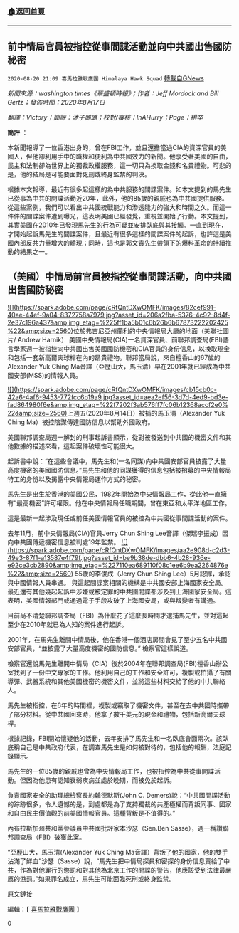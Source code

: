 ###  [:house:返回首頁](https://github.com/ourhimalayas/txt)
---

## 前中情局官員被指控從事間諜活動並向中共國出售國防秘密
`2020-08-20 21:09 喜馬拉雅戰鷹團 Himalaya Hawk Squad` [轉載自GNews](https://gnews.org/zh-hant/308653/)

*新聞來源：washington times《華盛頓時報》；作者：Jeff Mordock and Bill Gertz；發佈時間：2020年8月17日*

*翻譯：Victory；簡評：沐子璐璐；校對/審核：InAHurry；Page：拱卒*

**簡評** ：

本新聞報導了一位香港出身的，曾在FBI工作，並且還擔當過CIA的資深官員的美國人，但他卻利用手中的職權和便利為中共國效力的新聞。他享受著美國的自由，民主和法制卻為世界上的獨裁政權服務，這一切只為換取金錢和名貴禮物。可悲的是，他的結局是可能要面對死刑或終身監禁的判決。

根據本文報導，最近有很多起這樣的為中共服務的間諜案件。如本文提到的馬先生已從事為中共的間諜活動近20年，此外，他的85歲的親戚也為中共國提供服務。從這些案例，我們可以看出中共國統戰能力和滲透能力的強大和時間之久。而這一件件的間諜案件遭到曝光，這表明美國已經發覺，重視並開始了行動。本文提到，其實美國在2010年已發現馬先生的行為可疑並安排臥底與其接觸。一直到現在，才開始起訴馬先生的間諜案件，且最近有很多這樣的間諜案件的起訴，也許這是美國內部反共力量增大的體現；同時，這也是郭文貴先生帶領下的爆料革命的持續推動的結果之一。

##  **（美國）中情局前官員被指控從事間諜活動，向中共國出售國防秘密** 
[!\[\](https://spark.adobe.com/page/cRfQntDXwOMFK/images/82cef991-40ae-44ef-9a04-8372758a7979.jpg?asset_id=206a2fba-5376-4c92-8d4f-2e37c196a437&amp;img_etag=%225ff1ba5b01c6b26b6b67873222202425%22&amp;size=2560)](https://spark.adobe.com/page/cRfQntDXwOMFK/images/82cef991-40ae-44ef-9a04-8372758a7979.jpg?asset_id=206a2fba-5376-4c92-8d4f-2e37c196a437&amp;img_etag=%225ff1ba5b01c6b26b6b67873222202425%22&amp;size=1024)位於弗吉尼亞州蘭利的中央情報局大廳的地面（美聯社圖片/ Andrew Harnik） 
美國中央情報局(CIA)一名資深官員、前聯邦調查局(FBI)語言學家週一被指控向中共國出售美國國防機密和CIA官員的身份信息，以換取現金和包括一套新高爾夫球桿在內的昂貴禮物。聯邦當局說，來自檀香山的67歲的Alexander Yuk Ching Ma音譯（亞歷山大，馬玉清）早在2001年就已經成為中共國安部(MSS)的情報人員。

[!\[\](https://spark.adobe.com/page/cRfQntDXwOMFK/images/cb15cb0c-42a6-4af6-9453-772fcc6b19a9.jpg?asset_id=aea2ef56-3d7d-4ed9-bd3e-fad864980f6e&amp;img_etag=%22f7202f3ab576ff7fc06b12368accf2e0%22&amp;size=2560)](https://spark.adobe.com/page/cRfQntDXwOMFK/images/cb15cb0c-42a6-4af6-9453-772fcc6b19a9.jpg?asset_id=aea2ef56-3d7d-4ed9-bd3e-fad864980f6e&amp;img_etag=%22f7202f3ab576ff7fc06b12368accf2e0%22&amp;size=1024)上週五(2020年8月14日）被捕的馬玉清（Alexander Yuk Ching Ma）被控陰謀傳達國防信息以幫助外國政府。

美國聯邦調查局週一解封的刑事起訴書顯示，從對被發送到中共國的機密文件和其他數據的描述來看，這起案件破壞性可能很大。

起訴書中說：“在這些會議中，馬先生和(一名同謀)向中共國安部官員披露了大量高度機密的美國國防信息。”馬先生和他的同謀獲得的信息包括被招募的中央情報局特工的身份以及揭露中央情報局運作方式的秘密。

馬先生是出生於香港的美國公民，1982年開始為中央情報局工作，從此他一直擁有“最高機密”許可權限。他在中央情報局任職期間，曾在東亞和太平洋地區工作。

這是最新一起涉及現任或前任美國情報官員的被控為中共國從事間諜活動的案件。

去年11月，前中央情報局(CIA)官員Jerry Chun Shing Lee音譯（傑瑞李振成）因向中共國傳遞機密信息被判處19年監禁。
[!\[\](https://spark.adobe.com/page/cRfQntDXwOMFK/images/aa2e908d-c2d3-49e3-87f1-a13587e4f79f.jpg?asset_id=be9b38de-dbb6-4b28-936e-e92ce3cb2890&amp;img_etag=%227110ea689110f08c1ee6b9ea2264876e%22&amp;size=2560)](https://spark.adobe.com/page/cRfQntDXwOMFK/images/aa2e908d-c2d3-49e3-87f1-a13587e4f79f.jpg?asset_id=be9b38de-dbb6-4b28-936e-e92ce3cb2890&amp;img_etag=%227110ea689110f08c1ee6b9ea2264876e%22&amp;size=1024) 55歲的李俊成（Jerry Chun Shing Lee）5月認罪，承認與中國情報人員串通。 
與這起間諜案相關的機構是中共國安部上海國家安全局。最近還有其他幾起起訴中涉嫌或被定罪的中共國間諜都涉及到上海國家安全局。這表明，美國情報部門或通過電子手段攻破了上海國安局，或與叛變者有溝通。

目前尚不清楚聯邦調查局（FBI）為什麼花了這麼長時間才逮捕馬先生，並對這起至少在2010年就已為人知的案件進行起訴。

2001年，在馬先生離開中情局後，他在香港一個酒店房間會見了至少五名中共國安部官員，“並披露了大量高度機密的國防信息。” 檢察官這樣說道。

檢察官還說馬先生離開中情局（CIA）後於2004年在聯邦調查局(FBI)檀香山辦公室找到了一份中文專家的工作。他利用自己的工作和安全許可，複製或拍攝了有關導彈、武器系統和其他美國機密的機密文件，並將這些材料交給了他的中共聯絡人。

馬先生被指控，在6年的時間裡，複製或竊取了機密文件，甚至在去中共國時攜帶了部分材料。從中共國回來時，他拿了數千美元的現金和禮物，包括新高爾夫球桿。

根據記錄，FBI開始懷疑他的活動，去年安排了馬先生和一名臥底會面兩次。該臥底稱自己是中共政府代表，在調查馬先生是如何被對待的，包括他的報酬，法庭記錄顯示。

馬先生的一位85歲的親戚也曾為中央情報局工作，也被指控為中共從事間諜活動。但因為他患有認知衰弱疾病並處於晚期，而被免於起訴。

負責國家安全的助理總檢察長約翰德默斯(John C. Demers)說：“中共國間諜活動的踪跡很多，令人遺憾的是，到處都是為了支持獨裁的共產極權而背叛同事、國家和自由民主價值觀的前美國情報官員。這種背叛是不值得的。”

內布拉斯加州共和黨參議員中共國批評家本沙瑟（Sen.Ben Sasse），週一稱讚聯邦調查局（FBI）破獲此案。

“亞歷山大，馬玉清(Alexander Yuk Ching Ma音譯）背叛了他的國家，他的雙手沾滿了鮮血”沙瑟（Sasse）說，“馬先生把中情局探員和密探的身份信息賣給了中共，作為對他罪行的懲罰和對其他為北京工作的間諜的警告，他應該受到法律最嚴厲的懲罰。”如果罪名成立，馬先生可能面臨死刑或終身監禁。

[原文鏈接](https://www.washingtontimes.com/news/2020/aug/17/alexander-yuk-ching-ma-former-cia-officer-charged-/?utm_source=RSS_Feed&amp;utm_medium=RSS)

編輯：【 [喜馬拉雅戰鷹團](https://spark.adobe.com/page/cRfQntDXwOMFK/) 】

0
